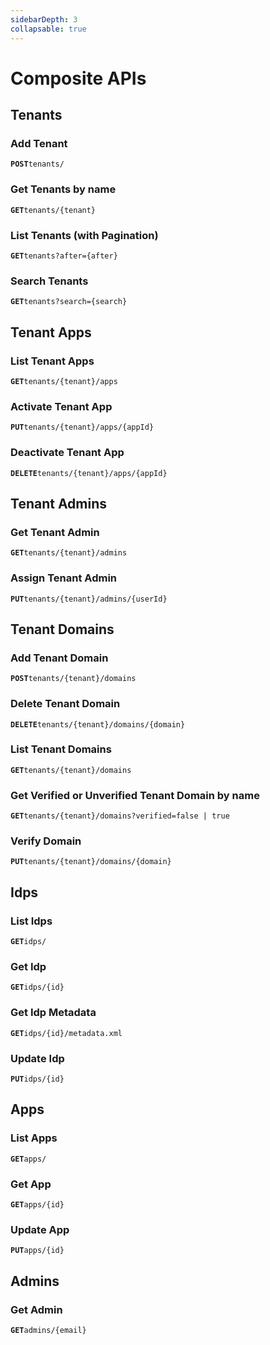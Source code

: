 ```yaml
---
sidebarDepth: 3
collapsable: true
---
```

# Composite APIs

## Tenants

### Add Tenant
__`POST`__`tenants/`

### Get Tenants by name
__`GET`__`tenants/{tenant}`

### List Tenants (with Pagination)
__`GET`__`tenants?after={after}`

### Search Tenants
__`GET`__`tenants?search={search}`


## Tenant Apps
### List Tenant Apps
__`GET`__`tenants/{tenant}/apps`

### Activate Tenant App
__`PUT`__`tenants/{tenant}/apps/{appId}`

### Deactivate Tenant App
__`DELETE`__`tenants/{tenant}/apps/{appId}`

## Tenant Admins
### Get Tenant Admin
__`GET`__`tenants/{tenant}/admins`

### Assign Tenant Admin
__`PUT`__`tenants/{tenant}/admins/{userId}`

## Tenant Domains
### Add Tenant Domain
__`POST`__`tenants/{tenant}/domains`

### Delete Tenant Domain
__`DELETE`__`tenants/{tenant}/domains/{domain}`

### List Tenant Domains
__`GET`__`tenants/{tenant}/domains`

### Get Verified or Unverified Tenant Domain by name
__`GET`__`tenants/{tenant}/domains?verified=false | true`

### Verify Domain
__`PUT`__`tenants/{tenant}/domains/{domain}`

## Idps
### List Idps
__`GET`__`idps/`

### Get Idp
__`GET`__`idps/{id}`

### Get Idp Metadata
__`GET`__`idps/{id}/metadata.xml`

### Update Idp
__`PUT`__`idps/{id}`

## Apps

### List Apps
__`GET`__`apps/`

### Get App
__`GET`__`apps/{id}`

### Update App
__`PUT`__`apps/{id}`

## Admins

### Get Admin
__`GET`__`admins/{email}`